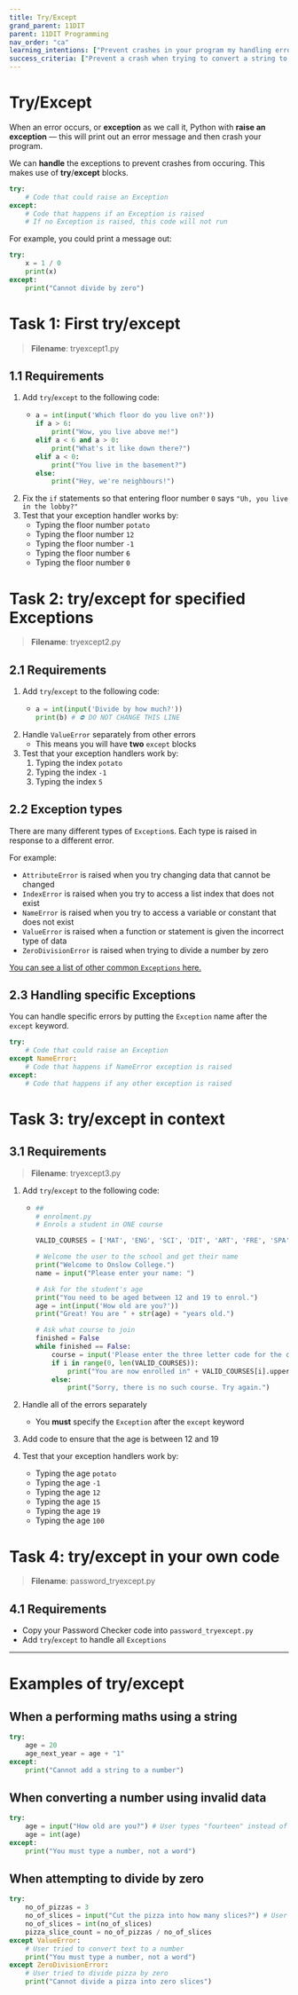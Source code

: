 ```yaml
---
title: Try/Except
grand_parent: 11DIT
parent: 11DIT Programming
nav_order: "ca"
learning_intentions: ["Prevent crashes in your program my handling errors and exceptions"]
success_criteria: ["Prevent a crash when trying to convert a string to a number", "Prevent a crash when trying to access a list item that does not exist"]
---
```


# Try/Except

When an error occurs, or **exception** as we call it, Python with **raise an exception** — this will print out an error message and then crash your program.

We can **handle** the exceptions to prevent crashes from occuring. This makes use of **try**/**except** blocks.

```python
try:
    # Code that could raise an Exception
except:
    # Code that happens if an Exception is raised
    # If no Exception is raised, this code will not run
```

For example, you could print a message out:

```python
try:
    x = 1 / 0
    print(x)
except:
    print("Cannot divide by zero")
```

# Task 1: First try/except

> **Filename**: tryexcept1.py

## 1.1 Requirements

1. Add ``try``/``except`` to the following code:
   - ```python
     a = int(input('Which floor do you live on?'))
     if a > 6:
         print("Wow, you live above me!")
     elif a < 6 and a > 0:
         print("What's it like down there?")
     elif a < 0:
         print("You live in the basement?")
     else:
         print("Hey, we're neighbours!")
     ```
2. Fix the ``if`` statements so that entering floor number ``0`` says ``"Uh, you live in the lobby?"``
3. Test that your exception handler works by:
   - Typing the floor number ``potato``
   - Typing the floor number ``12``
   - Typing the floor number ``-1``
   - Typing the floor number ``6``
   - Typing the floor number ``0``

# Task 2: try/except for specified Exceptions

> **Filename**: tryexcept2.py

## 2.1 Requirements

1. Add ``try``/``except`` to the following code:
   - ```python
     a = int(input('Divide by how much?'))
     print(b) # ⛔️ DO NOT CHANGE THIS LINE
     ```
2. Handle ``ValueError`` separately from other errors
   - This means you will have **two** ``except`` blocks
3. Test that your exception handlers work by:
   1. Typing the index ``potato``
   2. Typing the index ``-1``
   3. Typing the index ``5``

## 2.2 Exception types

There are many different types of ``Exception``s. Each type is raised in response to a different error.

For example:

- ``AttributeError`` is raised when you try changing data that cannot be changed
- ``IndexError`` is raised when you try to access a list index that does not exist
- ``NameError`` is raised when you try to access a variable or constant that does not exist
- ``ValueError`` is raised when a function or statement is given the incorrect type of data
- ``ZeroDivisionError`` is raised when trying to divide a number by zero

[You can see a list of other common ``Exceptions`` here.](https://www.tutorialsteacher.com/python/error-types-in-python)

## 2.3 Handling specific Exceptions

You can handle specific errors by putting the ``Exception`` name after the ``except`` keyword.

```python
try:
    # Code that could raise an Exception
except NameError:
    # Code that happens if NameError exception is raised
except:
    # Code that happens if any other exception is raised
```

# Task 3: try/except in context

## 3.1 Requirements

> **Filename**: tryexcept3.py

1. Add ``try``/``except`` to the following code:

   - ```python
     ##
     # enrolment.py
     # Enrols a student in ONE course

     VALID_COURSES = ['MAT', 'ENG', 'SCI', 'DIT', 'ART', 'FRE', 'SPA', 'JPN']

     # Welcome the user to the school and get their name
     print("Welcome to Onslow College.")
     name = input("Please enter your name: ")

     # Ask for the student's age
     print("You need to be aged between 12 and 19 to enrol.")
     age = int(input('How old are you?'))
     print("Great! You are " + str(age) + "years old.")

     # Ask what course to join
     finished = False
     while finished == False:
         course = input('Please enter the three letter code for the course: ')
         if i in range(0, len(VALID_COURSES)):
             print("You are now enrolled in" + VALID_COURSES[i].upper() + ', ' + name + ". Have a nice day!")
         else:
             print("Sorry, there is no such course. Try again.")
      ```
2. Handle all of the errors separately
   - You **must** specify the ``Exception`` after the ``except`` keyword
3. Add code to ensure that the age is between 12 and 19
4. Test that your exception handlers work by:
    - Typing the age ``potato``
    - Typing the age ``-1``
    - Typing the age ``12``
    - Typing the age ``15``
    - Typing the age ``19``
    - Typing the age ``100``

# Task 4: try/except in your own code

> **Filename**: password_tryexcept.py

## 4.1 Requirements

- Copy your Password Checker code into ``password_tryexcept.py``
- Add ``try``/``except`` to handle all ``Exceptions``

----

# Examples of try/except

## When a performing maths using a string

```python
try:
    age = 20
    age_next_year = age + "1"
except:
    print("Cannot add a string to a number")
```

## When converting a number using invalid data

```python
try:
    age = input("How old are you?") # User types "fourteen" instead of 14
    age = int(age)
except:
    print("You must type a number, not a word")
```

## When attempting to divide by zero

```python
try:
    no_of_pizzas = 3
    no_of_slices = input("Cut the pizza into how many slices?") # User types 0
    no_of_slices = int(no_of_slices)
    pizza_slice_count = no_of_pizzas / no_of_slices
except ValueError:
    # User tried to convert text to a number
    print("You must type a number, not a word")
except ZeroDivisionError:
    # User tried to divide pizza by zero
    print("Cannot divide a pizza into zero slices")
```
   
